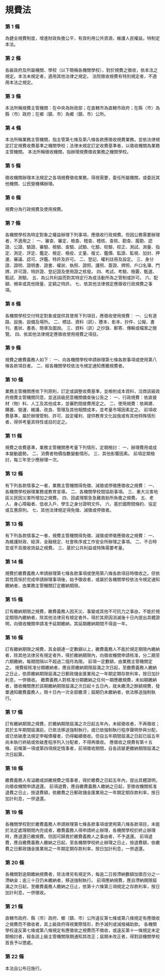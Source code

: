 # 規費法

### 第 1 條

為健全規費制度，增進財政負擔公平，有效利用公共資源，維護人民權益，特制定本法。

### 第 2 條

各級政府及所屬機關、學校（以下簡稱各機關學校），對於規費之徵收，依本法之規定。本法未規定者，適用其他法律之規定。
法院徵收規費有特別規定者，不適用本法之規定。

### 第 3 條

本法所稱規費主管機關：在中央為財政部；在直轄市為直轄市政府；在縣（市）為縣（市）政府；在鄉（鎮、市）為鄉（鎮、市）公所。

### 第 4 條

本法所稱業務主管機關，指主管第七條及第八條各款應徵收規費業務，並依法律規定訂定規費收費基準之機關學校；法律未規定訂定收費基準者，以徵收機關為業務主管機關。
本法所稱徵收機關，指辦理規費徵收業務之機關學校。

### 第 5 條

徵收機關辦理本法規定之各項規費徵收業務，得視需要，委任所屬機關，或委託其他機關、公民營機構辦理。

### 第 6 條

規費分為行政規費及使用規費。

### 第 7 條

各機關學校為特定對象之權益辦理下列事項，應徵收行政規費。但因公務需要辦理者，不適用之：
一、審查、審定、檢查、稽查、稽核、查核、勘查、履勘、認證、公證、驗證、審驗、檢驗、查驗、試驗、化驗、校驗、校正、測試、測量、指定、測定、評定、鑑定、檢定、檢疫、丈量、複丈、鑑價、監證、監視、加封、押運、審議、認可、評鑑、特許及許可。
二、登記、權利註冊及設定。
三、身分證、證明、證明書、證書、權狀、執照、證照、護照、簽證、牌照、戶口名簿、門牌、許可證、特許證、登記證及使用證之核發。
四、考試、考驗、檢覈、甄選、甄試、測驗。
五、為公共利益而對其特定行為或活動所為之管制或許可。
六、配額、頻率或其他限量、定額之特許。
七、依其他法律規定應徵收行政規費之事項。

### 第 8 條

各機關學校交付特定對象或提供其使用下列項目，應徵收使用規費：
一、公有道路、設施、設備及場所。
二、標誌、資料（訊）、謄本、影本、抄件、公報、書刊、書狀、書表、簡章及圖說。
三、資料（訊）之抄錄、郵寄、傳輸或檔案之閱覽。
四、依其他法律規定應徵收使用規費之項目。

### 第 9 條

規費之繳費義務人如下：
一、向各機關學校申請辦理第七條各款事項或使用第八條各款項目者。
二、經各機關學校依法令規定通知應繳規費者。

### 第 10 條

業務主管機關應依下列原則，訂定或調整收費基準，並檢附成本資料，洽商該級政府規費主管機關同意，並送該級民意機關備查後公告之：
一、行政規費：依直接材（物）料、人工及其他成本，並審酌間接費用定之。
二、使用規費：依興建、購置、營運、維護、改良、管理及其他相關成本，並考量市場因素定之。
前項收費基準，屬於辦理管制、許可、設定權利、提供教育文化設施或有其他特殊情形者，得併考量其特性或目的定之。

### 第 11 條

規費之收費基準，業務主管機關應考量下列情形，定期檢討：
一、辦理費用或成本變動趨勢。
二、消費者物價指數變動情形。
三、其他影響因素。
前項定期檢討，每三年至少應辦理一次。

### 第 12 條

有下列各款情事之一者，業務主管機關得免徵、減徵或停徵應徵收之規費：
一、各機關學校辦理業務或教育宣導。
二、各機關學校間協助事項。
三、重大災害地區災民因災害所增加之規費。
四、因處理緊急急難救助所負擔之規費。
五、老人、身心障礙者、低收入戶、學生之身分證明文件。
六、基於國際間條約、協定或互惠原則。
七、其他法律規定得免徵、減徵或停徵者。

### 第 13 條

有下列各款情事之一者，規費主管機關得免徵、減徵或停徵應徵收之規費：
一、為維護財政、經濟、金融穩定、社會秩序或工作安全所辦理之事項。
二、不合時宜或不具徵收效益之規費。
三、基於公共利益或特殊需要考量。

### 第 14 條

規費於繳費義務人申請辦理第七條各款事項或使用第八條各款項目時徵收之。但依其性質係於完成申請辦理事項後，始予徵收者，或屬於各機關學校依法令規定通知繳納者，由業務主管機關訂定繳納期限。

### 第 15 條

訂有繳納期限之規費，繳費義務人因天災、事變或其他不可抗力之事由，不能於規定期限內繳納者，除其他法律另有規定者外，得於其原因消滅後十日內提出具體證明，向徵收機關申請准予延期繳納，其延期繳納期間不得逾一年。

### 第 16 條

訂有繳納期限之規費，其金額達一定數額以上，繳費義務人不能於規定期限內繳納者，除其他法律另有規定者外，得於繳納期限內，向徵收機關申請核准，分二期至六期繳納，每期間隔以不超過二個月為限。
前項一定數額，由業務主管機關定之。
規費經核准分期繳納者，應自原繳納期限屆滿之次日起，至繳費義務人繳納之日止，依原繳納期限屆滿之日郵政儲金匯業局之一年期定期存款利率，按日加計利息，一併徵收。
繳費義務人對核准分期繳納之任何一期應繳規費，未如期繳納者，徵收機關應於該期繳納期限屆滿之次日起十五日內，就未繳清之餘額規費，發單通知繳費義務人，限十日內一次全部繳清；屆期仍未繳納者，依法移送強制執行。

### 第 17 條

訂有繳納期限之規費，於繳納期限屆滿之次日起五年內，未經徵收者，不再徵收；其於五年期間屆滿前，已依法移送強制執行，或已依強制執行程序聲明參與分配，或已依破產法規定申報債權者，仍得繼續徵收。但自五年期間屆滿之日起已屆五年尚未執行終結或依破產程序列入分配者，不得再徵收。
應徵收之規費有第十五條、前條第一項或第四項規定情事者，前項徵收期間，自各該變更繳納期限屆滿之次日起算。

### 第 18 條

繳費義務人有溢繳或誤繳規費之情事者，得於繳費之日起五年內，提出具體證明，向徵收機關申請退還。
前項退費，應自繳費義務人繳納之日起，至徵收機關核准退費之日止，按退費額，依繳費之日郵政儲金匯業局之一年期定期存款利率，按日加計利息，一併退還。

### 第 19 條

各機關學校對於繳費義務人申請辦理第七條各款事項或使用第八條各款項目，未能於法定處理期間內完成者，繳費義務人得申請終止辦理，各機關學校於終止辦理時，應退還已繳規費。但因可歸責於繳費義務人之事由者，不予退還。
前項退費，應自繳費義務人繳納之日起，至各機關學校終止辦理之日止，按退費額，依繳費之日郵政儲金匯業局之一年期定期存款利率，按日加計利息，一併退還。

### 第 20 條

各機關對逾期繳納規費者，除法律另有規定外，每逾二日按滯納數額加徵百分之一滯納金；逾三十日仍未繳納者，移送強制執行。
前項應納規費，應自滯納期限屆滿之次日起，至繳費義務人繳納之日止，依第十六條第三項規定之存款利率，按日加計利息，一併徵收。

### 第 21 條

直轄市政府、縣（市）政府、鄉（鎮、市）公所違反第七條或第八條規定有應徵收之規費而不徵收者，其上級政府得視實際情形，酌予減列或減撥補助款。
各機關學校違反第七條或第八條規定有應徵收之規費而不徵收，或違反第十一條規定未定期檢討者，經各該上級主管機關限期通知其改正；屆期未改正者，得對該機關學校首長予以懲處。

### 第 22 條

本法自公布日施行。
